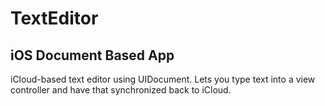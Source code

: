 # TextEditor
## iOS Document Based App

iCloud-based text editor using UIDocument.
Lets you type text into a view controller and have that synchronized back to iCloud.
